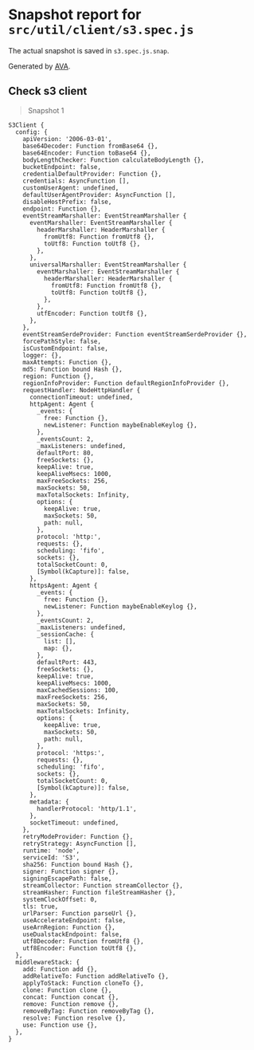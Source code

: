 # Snapshot report for `src/util/client/s3.spec.js`

The actual snapshot is saved in `s3.spec.js.snap`.

Generated by [AVA](https://avajs.dev).

## Check s3 client

> Snapshot 1

    S3Client {
      config: {
        apiVersion: '2006-03-01',
        base64Decoder: Function fromBase64 {},
        base64Encoder: Function toBase64 {},
        bodyLengthChecker: Function calculateBodyLength {},
        bucketEndpoint: false,
        credentialDefaultProvider: Function {},
        credentials: AsyncFunction [],
        customUserAgent: undefined,
        defaultUserAgentProvider: AsyncFunction [],
        disableHostPrefix: false,
        endpoint: Function {},
        eventStreamMarshaller: EventStreamMarshaller {
          eventMarshaller: EventStreamMarshaller {
            headerMarshaller: HeaderMarshaller {
              fromUtf8: Function fromUtf8 {},
              toUtf8: Function toUtf8 {},
            },
          },
          universalMarshaller: EventStreamMarshaller {
            eventMarshaller: EventStreamMarshaller {
              headerMarshaller: HeaderMarshaller {
                fromUtf8: Function fromUtf8 {},
                toUtf8: Function toUtf8 {},
              },
            },
            utfEncoder: Function toUtf8 {},
          },
        },
        eventStreamSerdeProvider: Function eventStreamSerdeProvider {},
        forcePathStyle: false,
        isCustomEndpoint: false,
        logger: {},
        maxAttempts: Function {},
        md5: Function bound Hash {},
        region: Function {},
        regionInfoProvider: Function defaultRegionInfoProvider {},
        requestHandler: NodeHttpHandler {
          connectionTimeout: undefined,
          httpAgent: Agent {
            _events: {
              free: Function {},
              newListener: Function maybeEnableKeylog {},
            },
            _eventsCount: 2,
            _maxListeners: undefined,
            defaultPort: 80,
            freeSockets: {},
            keepAlive: true,
            keepAliveMsecs: 1000,
            maxFreeSockets: 256,
            maxSockets: 50,
            maxTotalSockets: Infinity,
            options: {
              keepAlive: true,
              maxSockets: 50,
              path: null,
            },
            protocol: 'http:',
            requests: {},
            scheduling: 'fifo',
            sockets: {},
            totalSocketCount: 0,
            [Symbol(kCapture)]: false,
          },
          httpsAgent: Agent {
            _events: {
              free: Function {},
              newListener: Function maybeEnableKeylog {},
            },
            _eventsCount: 2,
            _maxListeners: undefined,
            _sessionCache: {
              list: [],
              map: {},
            },
            defaultPort: 443,
            freeSockets: {},
            keepAlive: true,
            keepAliveMsecs: 1000,
            maxCachedSessions: 100,
            maxFreeSockets: 256,
            maxSockets: 50,
            maxTotalSockets: Infinity,
            options: {
              keepAlive: true,
              maxSockets: 50,
              path: null,
            },
            protocol: 'https:',
            requests: {},
            scheduling: 'fifo',
            sockets: {},
            totalSocketCount: 0,
            [Symbol(kCapture)]: false,
          },
          metadata: {
            handlerProtocol: 'http/1.1',
          },
          socketTimeout: undefined,
        },
        retryModeProvider: Function {},
        retryStrategy: AsyncFunction [],
        runtime: 'node',
        serviceId: 'S3',
        sha256: Function bound Hash {},
        signer: Function signer {},
        signingEscapePath: false,
        streamCollector: Function streamCollector {},
        streamHasher: Function fileStreamHasher {},
        systemClockOffset: 0,
        tls: true,
        urlParser: Function parseUrl {},
        useAccelerateEndpoint: false,
        useArnRegion: Function {},
        useDualstackEndpoint: false,
        utf8Decoder: Function fromUtf8 {},
        utf8Encoder: Function toUtf8 {},
      },
      middlewareStack: {
        add: Function add {},
        addRelativeTo: Function addRelativeTo {},
        applyToStack: Function cloneTo {},
        clone: Function clone {},
        concat: Function concat {},
        remove: Function remove {},
        removeByTag: Function removeByTag {},
        resolve: Function resolve {},
        use: Function use {},
      },
    }
